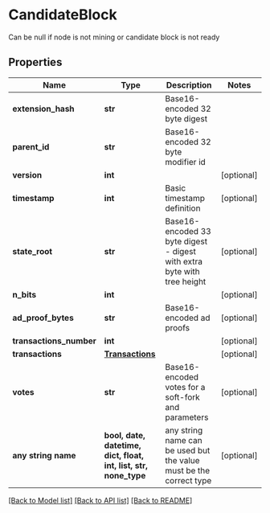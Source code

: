 # CandidateBlock

Can be null if node is not mining or candidate block is not ready

## Properties
Name | Type | Description | Notes
------------ | ------------- | ------------- | -------------
**extension_hash** | **str** | Base16-encoded 32 byte digest | 
**parent_id** | **str** | Base16-encoded 32 byte modifier id | 
**version** | **int** |  | [optional] 
**timestamp** | **int** | Basic timestamp definition | [optional] 
**state_root** | **str** | Base16-encoded 33 byte digest - digest with extra byte with tree height | [optional] 
**n_bits** | **int** |  | [optional] 
**ad_proof_bytes** | **str** | Base16-encoded ad proofs | [optional] 
**transactions_number** | **int** |  | [optional] 
**transactions** | [**Transactions**](Transactions.md) |  | [optional] 
**votes** | **str** | Base16-encoded votes for a soft-fork and parameters | [optional] 
**any string name** | **bool, date, datetime, dict, float, int, list, str, none_type** | any string name can be used but the value must be the correct type | [optional]

[[Back to Model list]](../README.md#documentation-for-models) [[Back to API list]](../README.md#documentation-for-api-endpoints) [[Back to README]](../README.md)


